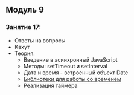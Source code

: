 ## Модуль 9

### Занятие 17:

- Ответы на вопросы
- Кахут
- Теория:
  - Введение в асинхронный JavaScript
  - Методы: setTimeout и setInterval
  - Дата и время - встроенный объект Date
  - [Библиотеки для работы со временем](https://www.npmtrends.com/date-fns-vs-dayjs-vs-moment)
  - Реализация таймера
